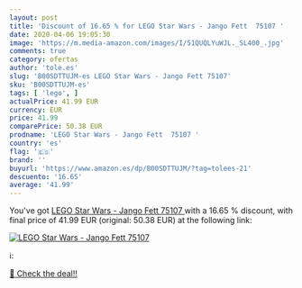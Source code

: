 ```yaml
---
layout: post
title: 'Discount of 16.65 % for LEGO Star Wars - Jango Fett  75107 '
date: 2020-04-06 19:05:30
image: 'https://m.media-amazon.com/images/I/51QUQLYuWJL._SL400_.jpg'
comments: true
category: ofertas
author: 'tole.es'
slug: 'B00SDTTUJM-es LEGO Star Wars - Jango Fett 75107'
sku: 'B00SDTTUJM-es'
tags: [ 'lego', ]
actualPrice: 41.99 EUR
currency: EUR
price: 41.99
comparePrice: 50.38 EUR
prodname: 'LEGO Star Wars - Jango Fett  75107 '
country: 'es'
flag: '🇪🇸'
brand: ''
buyurl: 'https://www.amazon.es/dp/B00SDTTUJM/?tag=tolees-21'
descuento: '16.65'
average: '41.99'
---
```


You've got [LEGO Star Wars - Jango Fett  75107 ](https://www.amazon.es/dp/B00SDTTUJM/?tag=tolees-21) with a  16.65 % discount, with final price of 41.99 EUR (original: 50.38 EUR) at the following link:

[![LEGO Star Wars - Jango Fett  75107 ](https://m.media-amazon.com/images/I/51QUQLYuWJL._SL400_.jpg)](https://www.amazon.es/dp/B00SDTTUJM/?tag=tolees-21)

ℹ️:


[🛒 Check the deal!!](https://www.amazon.es/dp/B00SDTTUJM/?tag=tolees-21)
